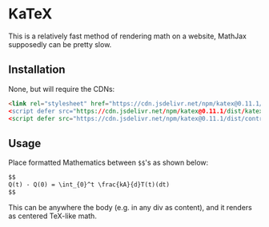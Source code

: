 # KaTeX #

This is a relatively fast method of rendering math on a website, MathJax supposedly can be pretty slow.

## Installation ##

None, but will require the CDNs:


```html
<link rel="stylesheet" href="https://cdn.jsdelivr.net/npm/katex@0.11.1/dist/katex.min.css
<script defer src="https://cdn.jsdelivr.net/npm/katex@0.11.1/dist/katex.min.js" integrity
<script defer src="https://cdn.jsdelivr.net/npm/katex@0.11.1/dist/contrib/auto-render.min
```

## Usage ##

Place formatted Mathematics between `$$`'s as shown below:

```html
$$
Q(t) - Q(0) = \int_{0}^t \frac{kA}{d}T(t)(dt)
$$
```

This can be anywhere the body (e.g. in any div as content), and it renders as centered TeX-like math.

